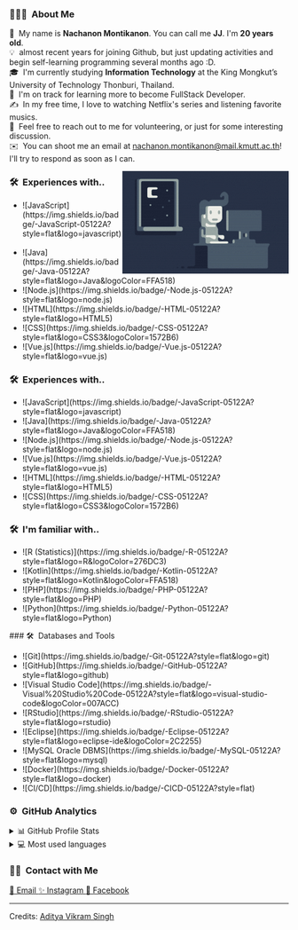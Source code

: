 
### 👨🏻‍💻 &nbsp;About Me
🥰 &nbsp;My name is <b>Nachanon Montikanon</b>. You can call me <b>JJ</b>. I'm <b>20 years old</b>.\
💡 &nbsp;almost recent years for joining Github, but just updating activities and begin self-learning programming several months ago :D.\
🎓 &nbsp;I'm currently studying <b>Information Technology</b> at the King Mongkut’s University of Technology Thonburi, Thailand.\
🌱 &nbsp;I'm on track for learning more to become FullStack Developer.\
✍️ &nbsp;In my free time, I love to watching  Netflix's series and listening favorite musics.\
💬 &nbsp;Feel free to reach out to me for volunteering, or just for some interesting discussion.\
✉️ &nbsp;You can shoot me an email at nachanon.montikanon@mail.kmutt.ac.th! I'll try to respond as soon as I can.

<img alt="Night Coding" src="https://raw.githubusercontent.com/AVS1508/AVS1508/master/assets/Night-Coding.gif" align="right"/>

### 🛠 &nbsp;Experiences with..
<ul>
  <li>![JavaScript](https://img.shields.io/badge/-JavaScript-05122A?style=flat&logo=javascript)&nbsp;</li>
  <li>![Java](https://img.shields.io/badge/-Java-05122A?style=flat&logo=Java&logoColor=FFA518)&nbsp;</li>
  <li>![Node.js](https://img.shields.io/badge/-Node.js-05122A?style=flat&logo=node.js)&nbsp;</li>
  <li>![HTML](https://img.shields.io/badge/-HTML-05122A?style=flat&logo=HTML5)&nbsp;</li>
  <li>![CSS](https://img.shields.io/badge/-CSS-05122A?style=flat&logo=CSS3&logoColor=1572B6)&nbsp;</li>
  <li>![Vue.js](https://img.shields.io/badge/-Vue.js-05122A?style=flat&logo=vue.js)&nbsp;</li>
</ul>

### 🛠 &nbsp;Experiences with..
<ul>
  <li>![JavaScript](https://img.shields.io/badge/-JavaScript-05122A?style=flat&logo=javascript)&nbsp;</li>
  <li>![Java](https://img.shields.io/badge/-Java-05122A?style=flat&logo=Java&logoColor=FFA518)&nbsp;</li>
  <li>![Node.js](https://img.shields.io/badge/-Node.js-05122A?style=flat&logo=node.js)&nbsp;</li>
  <li>![Vue.js](https://img.shields.io/badge/-Vue.js-05122A?style=flat&logo=vue.js)&nbsp;</li>
  <li>![HTML](https://img.shields.io/badge/-HTML-05122A?style=flat&logo=HTML5)&nbsp;</li>
  <li>![CSS](https://img.shields.io/badge/-CSS-05122A?style=flat&logo=CSS3&logoColor=1572B6)&nbsp;</li>
</ul>

### 🛠 &nbsp;I'm familiar with..
<ul>
  <li>![R (Statistics)](https://img.shields.io/badge/-R-05122A?style=flat&logo=R&logoColor=276DC3)&nbsp;</li>
  <li>![Kotlin](https://img.shields.io/badge/-Kotlin-05122A?style=flat&logo=Kotlin&logoColor=FFA518)&nbsp;</li>
  <li>![PHP](https://img.shields.io/badge/-PHP-05122A?style=flat&logo=PHP)&nbsp;</li>
  <li>![Python](https://img.shields.io/badge/-Python-05122A?style=flat&logo=Python)&nbsp;</li>
</ul>
### 🛠 &nbsp;Databases and Tools
<ul>
  <li>![Git](https://img.shields.io/badge/-Git-05122A?style=flat&logo=git)&nbsp;</li>
  <li>![GitHub](https://img.shields.io/badge/-GitHub-05122A?style=flat&logo=github)&nbsp;</li>
  <li>
![Visual Studio Code](https://img.shields.io/badge/-Visual%20Studio%20Code-05122A?style=flat&logo=visual-studio-code&logoColor=007ACC)&nbsp;</li>
  <li>![RStudio](https://img.shields.io/badge/-RStudio-05122A?style=flat&logo=rstudio)&nbsp;</li>
   <li>![Eclipse](https://img.shields.io/badge/-Eclipse-05122A?style=flat&logo=eclipse-ide&logoColor=2C2255)&nbsp;</li>
  <li>![MySQL Oracle DBMS](https://img.shields.io/badge/-MySQL-05122A?style=flat&logo=mysql)&nbsp;</li>
  <li>![Docker](https://img.shields.io/badge/-Docker-05122A?style=flat&logo=docker)&nbsp;</li>
  <li>![CI/CD](https://img.shields.io/badge/-CICD-05122A?style=flat)&nbsp;</li>
</ul>

### ⚙️ &nbsp;GitHub Analytics

<details>
  <summary>📊 GitHub Profile Stats</summary>
  <br/>
  <a><img alt="kakajj's Github Stats" src="https://github-readme-stats.vercel.app/api?username=kakajj&show_icons=true&count_private=true&hide=" /></a>
</details>

<details> 
  <summary>💻 Most used languages</summary>
  <br/>
  <a><img alt="kakajj's Top Languages" src="https://github-readme-stats.vercel.app/api/top-langs/?username=kakajj&langs_count=10&layout=compact#" /></a>
  <br/>
  <b>Note:</b> This chart is only a metric of which languages my public code on GitHub consists of and does not reflect my experience or skill level.
</details>

### 🤝🏻 &nbsp;Contact with Me

<p align="left">
<a href="nachanon.montikanon@mail.kmutt.ac.th">
📧 Email </a>
<a href="https://www.instagram.com/natchy2424/">✨ Instagram </a>
<a href="https://www.facebook.com/nachanon.montikanon/">📘 Facebook </a>
</p>

-----
Credits: [Aditya Vikram Singh](https://github.com/AVS1508)
